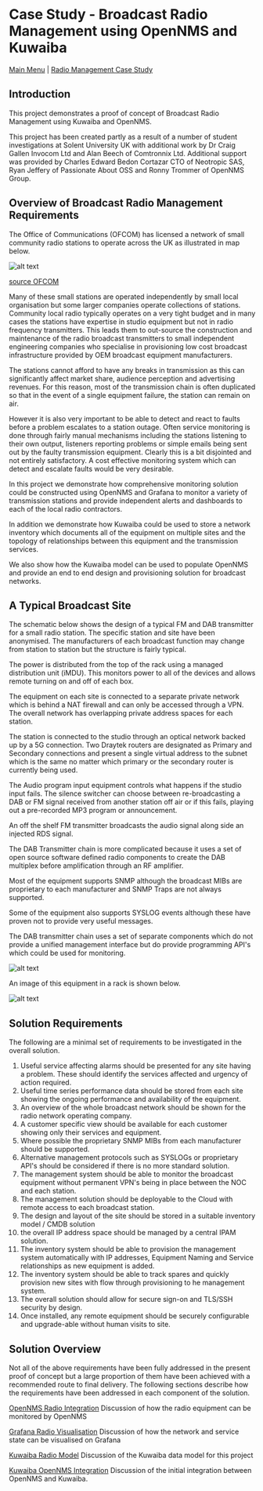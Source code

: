 # Case Study - Broadcast Radio Management using OpenNMS and Kuwaiba

[Main Menu](../README.md) | [Radio Management Case Study](./README.md)

## Introduction

This project demonstrates a proof of concept of Broadcast Radio Management using Kuwaiba and OpenNMS.

This project has been created partly as a result of a number of student investigations at Solent University UK with additional work by Dr Craig Gallen Invocom Ltd and Alan Beech of Comtronnix Ltd. Additional support was provided by Charles Edward Bedon Cortazar
CTO of Neotropic SAS, Ryan Jeffery of Passionate About OSS and Ronny Trommer of OpenNMS Group.

## Overview of Broadcast Radio Management Requirements

The Office of Communications (OFCOM) has licensed a network of small community radio stations to operate across the UK as illustrated in map below.

![alt text](./images/communityRadioUKOfcom-small.png "Figure communityRadioUKOfcom-small.png")

[source OFCOM](https://www.ofcom.org.uk/siteassets/resources/documents/manage-your-licence/community-radio/community-map.pdf?v=331663)

Many of these small stations are operated independently by small local organisation but some larger companies operate collections of stations.
Community local radio typically operates on a very tight budget and in many cases the stations have expertise in studio equipment but not in radio frequency transmitters. 
This leads them to out-source the construction and maintenance of the radio broadcast transmitters to small independent engineering companies who specialise in provisioning low cost broadcast infrastructure provided by OEM broadcast equipment manufacturers.

The stations cannot afford to have any breaks in transmission as this can significantly affect market share, audience perception and advertising revenues. 
For this reason, most of the transmission chain is often duplicated so that in the event of a single equipment failure, the station can remain on air.

However it is also very important to be able to detect and react to faults before a problem escalates to a station outage.
Often service monitoring is done through fairly manual mechanisms including the stations listening to their own output, listeners reporting problems or simple emails being sent out by the faulty transmission equipment.
Clearly this is a bit disjointed and not entirely satisfactory. 
A cost effective monitoring system which can detect and escalate faults would be very desirable.

In this project we demonstrate how comprehensive monitoring solution could be constructed using OpenNMS and Grafana to monitor a variety of transmission stations and provide independent alerts and dashboards to each of the local radio contractors.

In addition we demonstrate how Kuwaiba could be used to store a network inventory which documents all of the equipment on multiple sites and the topology of relationships between this equipment and the transmission services.

We also show how the Kuwaiba model can be used to populate OpenNMS and provide an end to end design and provisioning solution for broadcast networks.

## A Typical Broadcast Site

The schematic below shows the design of a typical FM and DAB transmitter for a small radio station. 
The specific station and site have been anonymised.
The manufacturers of each broadcast function may change from station to station but the structure is fairly typical.

The power is distributed from the top of the rack using a managed distribution unit (iMDU).
This monitors power to all of the devices and allows remote turning on and off of each box. 

The equipment on each site is connected to a separate private network which is behind a NAT firewall and can only be accessed through a VPN.
The overall network has overlapping private address spaces for each station. 

The station is connected to the studio through an optical network backed up by a 5G connection. 
Two Draytek routers are designated as Primary and Secondary connections and present a single virtual address to the subnet which is the same no matter which primary or the secondary router is currently being used.

The Audio program input equipment controls what happens if the studio input fails.
The silence switcher can choose between re-broadcasting a DAB or FM signal received from another station off air or if this fails, playing out a pre-recorded MP3 program or announcement.

An off the shelf FM transmitter broadcasts the audio signal along side an injected RDS signal.

The DAB Transmitter chain is more complicated because it uses a set of open source software defined radio components to create the DAB multiplex before amplification through an RF amplifier.

Most of the equipment supports SNMP although the broadcast MIBs are proprietary to each manufacturer and SNMP Traps are not always supported. 

Some of the equipment also supports SYSLOG events although these have proven not to provide very useful messages.

The DAB transmitter chain uses a set of separate components which do not provide a unified management interface but do provide programming API's which could be used for monitoring. 

![alt text](./images/radiosite1.png "Figure radiosite1.png")

An image of this equipment in a rack is shown below. 

![alt text](./images/RackImage-anonymised-small.png "Figure RackImage-anonymised-small.png")

## Solution Requirements

The following are a minimal set of requirements to be investigated in the overall solution.

1. Useful service affecting alarms should be presented for any site having a problem. These should identify the services affected and urgency of action required.
2. Useful time series performance data should be stored from each site showing the ongoing performance and availability of the equipment.
3. An overview of the whole broadcast network should be shown for the radio network operating company.
4. A customer specific view should be available for each customer showing only their services and equipment.
5. Where possible the proprietary SNMP MIBs from each manufacturer should be supported.
6. Alternative management protocols such as SYSLOGs or proprietary API's should be considered if there is no more standard solution.
7. The management system should be able to monitor the broadcast equipment without permanent VPN's being in place between the NOC and each station.
8. The management solution should be deployable to the Cloud with remote access to each broadcast station.
8. The design and layout of the site should be stored in a suitable inventory model / CMDB solution
9. the overall IP address space should be managed by a central IPAM solution.
10. The inventory system should be able to provision the management system automatically with IP addresses, Equipment Naming and Service relationships as new equipment is added.
11. The inventory system should be able to track spares and quickly provision new sites with flow through provisioning to he management system.
12. The overall solution should allow for secure sign-on and TLS/SSH security by design.
13. Once installed, any remote equipment should be securely configurable and upgrade-able without human visits to site.

## Solution Overview

Not all of the above requirements have been fully addressed in the present proof of concept but a large proportion of them have been achieved with a recommended route to final delivery. 
The following sections describe how the requirements have been addressed in each component of the solution.

[OpenNMS Radio Integration](./opennmsRadioModel.md) Discussion of how the radio equipment can be monitored by OpenNMS

[Grafana Radio Visualisation](./grafanaRadioModel.md) Discussion of how the network and service state can be visualised on Grafana

[Kuwaiba Radio Model](./kuwaibaRadioModel.md) Discussion of the Kuwaiba data model for this project

[Kuwaiba OpenNMS Integration](./opennmsKuwaibaIntegration.md) Discussion of the initial integration between OpenNMS and Kuwaiba.

